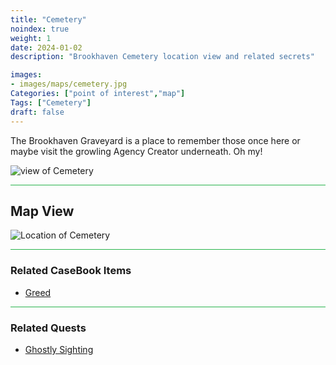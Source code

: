```yaml
---
title: "Cemetery"
noindex: true
weight: 1
date: 2024-01-02
description: "Brookhaven Cemetery location view and related secrets"

images:
- images/maps/cemetery.jpg
Categories: ["point of interest","map"]
Tags: ["Cemetery"]
draft: false
--- 
```



The Brookhaven Graveyard is a place to remember those once here or maybe visit the growling Agency Creator underneath. Oh my!

![view of Cemetery](/images/maps/cemetery.jpg)


<hr style="background-color: #28b44c" size=8>

## Map View

![Location of Cemetery](/images/maps/cemetery.png)


<hr style="background-color: #28b44c" size=8>

### Related CaseBook Items

- [Greed](/casebook/museum/greed/)

<hr style="background-color: #28b44c" size=8>

### Related Quests

- [Ghostly Sighting](/lore/quests/ghostly_sighting)